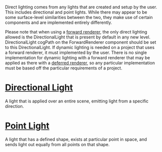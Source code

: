 Direct lighting comes from any lights that are created and setup by the user. This includes directional and point lights. While there may appear to be some surface-level similarities between the two, they make use of certain components and are implemented entirely differently.

Please note that when using a [forward renderer](https://github.com/ZilchEngine/ZilchDocs/blob/master/zero_editor_documentation/zeromanual/graphics/renderer.markdown), the only direct lighting allowed is the DirectionalLight that is present by default in any new level. DirectionalLight cogPath on the ForwardRenderer component should be set to this DirectionalLight. If dynamic lighting is needed on a project that uses a forward renderer, it must implemented by the user. There is no single implementation for dynamic lighting with a forward renderer that may be applied as there with a [deferred renderer](https://github.com/ZilchEngine/ZilchDocs/blob/master/zero_editor_documentation/zeromanual/graphics/renderer.markdown), so any particular implementation must be based off the particular requirements of a project.

 # [Directional Light](https://github.com/ZilchEngine/ZilchDocs/blob/master/zero_editor_documentation/zeromanual/graphics/lighting/direct_lighting/directional_light.markdown)
A light that is applied over an entire scene, emitting light from a specific direction.

 # [Point Light](https://github.com/ZilchEngine/ZilchDocs/blob/master/zero_editor_documentation/zeromanual/graphics/lighting/direct_lighting/point_light.markdown)
A light that has a defined shape, exists at particular point in space, and sends light out equally from all points on that shape. 

 